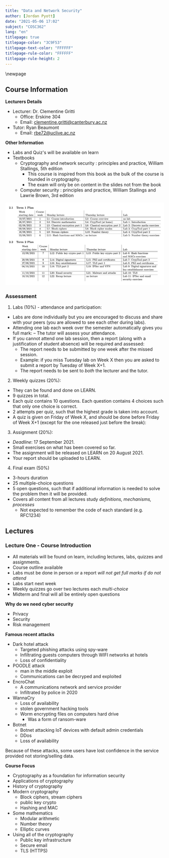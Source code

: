 ```yaml
---
title: "Data and Network Security"
author: [Jordan Pyott]
date: "2021-05-06 17:02"
subject: "COSC362"
lang: "en"
titlepage: true
titlepage-color: "3C9F53"
titlepage-text-color: "FFFFFF"
titlepage-rule-color: "FFFFFF"
titlepage-rule-height: 2
---
```


\newpage

## Course Information

**Lecturers Details**

- Lecturer: Dr. Clementine Gritti
  * Office: Erskine 304
  * Email: clementine.gritti@canterbury.ac.nz
- Tutor: Ryan Beaumont
  * Email: rbe72@uclive.ac.nz

**Other Information**

- Labs and Quiz's will be available on learn
- Textbooks
  * Cryptography and network security : principles and practice, William Stallings, 5th edition
    + This course is inspired from this book as the bulk of the course
      is founded in cryptography.
    + The exam will only be on content in the slides not from the book
  * Computer security : principles and practice, William Stallings and Lawrie Brown, 3rd edition

![Timetable](./Diagrams/timetable.png)

### Assessment

1. Labs (10%) - attendance and participation:
  * Labs are done individually but you are encouraged to discuss and share with your peers (you are allowed to see each other during labs).
  * Attending one lab each week over the semester automatically gives you full mark: – The tutor will assess your attendance.
  * If you cannot attend one lab session, then a report (along with a justification of student absence) will be required and assessed: 
    - The report needs to be submitted by one week after the missed session.
    - Example: if you miss Tuesday lab on Week X then you are asked to submit a report by Tuesday of Week X+1. 
    - The report needs to be sent to *both* the lecturer and the tutor.
2. Weekly quizzes (20%):
  * They can be found and done on LEARN.
  * 9 quizzes in total.
  * Each quiz contains 10 questions. Each question contains 4 choices such that only one choice is correct.
  * 2 attempts per quiz, such that the highest grade is taken into account.
  * A quiz is given on Friday of Week X, and should be done before Friday of Week X+1 (except for the one released just before the break):
3. Assignment (20%):
  * *Deadline*: 17 September 2021.
  * Small exercises on what has been covered so far.
  * The assignment will be released on LEARN on 20 August 2021. 
  * Your report should be uploaded to LEARN.
4. Final exam (50%)
  * 3-hours duration
  * 25 multiple-choice questions
  * 5 open questions, such that if additional information is needed to solve the problem then it will be provided.
  * Covers all content from all lectures study *definitions, mechanisms, processes*
    * Not expected to remember the code of each standard (e.g. RFC1234)

## Lectures

### Lecture One - Course Introduction

- All materials will be found on learn, including lectures, labs, quizzes
and assignments.
- Course outline available
- Labs must be done in person or a report *will not get full marks if do not attend*
- Labs start next week
- Weekly quizzes go over two lectures each *multi-choice*
- Midterm and final will all be entirely open questions

**Why do we need cyber security**

- Privacy
- Security
- Risk management

**Famous recent attacks**

- Dark hotel attack
  * Targeted phishing attacks using spy-ware
  * Infiltrating guests computers through WIFI networks at hotels
  * Loss of confidentiality
- POODLE attack
  * man in the middle exploit
  * Communications can be decryped and exploited
- EncroChat
  * A communications network and service provider
  * Infiltrated by police in 2020
- WannaCry
  * Loss of availability
  * stolen government hacking tools
  * Worm encrypting files on computers hard drive
    + Was a form of ransom-ware
- Botnet
  * Botnet attacking IoT devices with default admin credentials
  * DDos
  * Loss of availability

Because of these attacks, some users have lost confidence in the service
provided not storing/selling data.

**Course Focus**

- Cryptography as a foundation for information security
- Applications of cryptography
- History of cryptography
- Modern cryptography
  * Block ciphers, stream ciphers
  * public key crypto
  * Hashing and MAC
- Some mathematics
  * Modular arithmetic
  * Number theory
  * Elliptic curves
- Using all of the cryptography
  * Public key infrastructure
  * Secure email
  * TLS (HTTPS)
